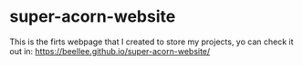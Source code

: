 # super-acorn-website

This is the firts webpage that I created to store my projects, yo can check it out in:
https://beellee.github.io/super-acorn-website/


